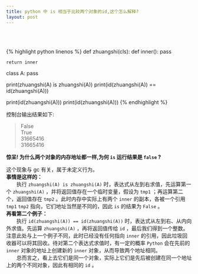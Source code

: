 ```yaml
---
title: python 中 is 相当于比较两个对象的id,这个怎么解释?
layout: post
---
```



<br><br>

{% highlight python linenos %}
def zhuangshi(cls):
    def inner():
        pass

    return inner

class A:
    pass

print(zhuangshi(A) is zhuangshi(A))
print(id(zhuangshi(A)) == id(zhuangshi(A)))

print(id(zhuangshi(A)))
print(id(zhuangshi(A)))
{% endhighlight %}

控制台输出结果如下:  

>False  
>True  
>31665416  
>31665416  


**惊呆! 为什么两个对象的内存地址都一样,为何 `is`  运行结果是 `false` ?**  

这个现象与 gc 有关，属于未定义行为。  
**事情是这样的：**  
　　执行 `zhuangshi(A) is zhuangshi(A)` 时，表达式从左到右求值，先运算第一个 `zhuangshi(A)` ，并将返回值存在一个临时变量，假设为 `tmp1` ；再运算第二个，返回值存在 `tmp2` 。此时内存中实际上有两个 `inner` 的副本，各被一个引用 `tmp1` `tmp2` 指向，它们地址当然是不同的，因此 `is` 的结果为 `False` 。  
**再看第二个例子：**  
　　执行 `id(zhuangshi(A)) == id(zhuangshi(A))` 时，表达式从左到右、从内向外求值。先运算 `zhuangshi(A)` ，再将返回值传给 `id` ，最后我们得到一个整数。注意此处与上一个例子不同，此时已经没有任何指向 `inner` 的引用，因此垃圾回收器可以将其回收。待对第二个表达式求值时，有一定的概率 `Python` 会在先前的 `inner` 对象的地址上创建新的 `inner` 对象，从而导致两个地址相同。  
　　总而言之，看上去它们是同一个对象，实际上它们是先后被创建在同一个地址上的两个不同对象，因此有相同的 `id` 。  